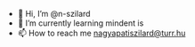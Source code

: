 - 👋 Hi, I’m @n-szilard
- 🌱 I’m currently learning mindent is
- 📫 How to reach me nagyapatiszilard@turr.hu
